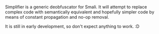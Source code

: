 Simplifier is a generic deobfuscator for Smali. It will attempt to replace complex code with semantically equivalent and hopefully simpler code by means of constant propagation and no-op removal.

It is still in early development, so don't expect anything to work. :D